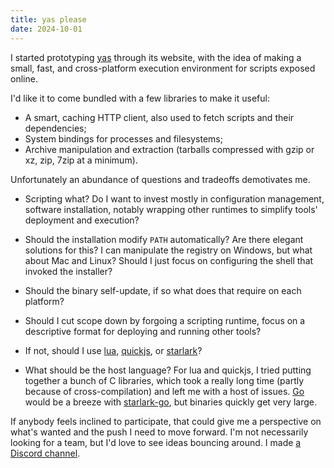 ```yaml
---
title: yas please
date: 2024-10-01
---
```


I started prototyping [yas](https://yas.tools) through its website, with the idea of making a small, fast, and cross-platform execution environment for scripts exposed online.

I'd like it to come bundled with a few libraries to make it useful:

- A smart, caching HTTP client, also used to fetch scripts and their dependencies;
- System bindings for processes and filesystems;
- Archive manipulation and extraction (tarballs compressed with gzip or xz, zip, 7zip at a minimum).

Unfortunately an abundance of questions and tradeoffs demotivates me.

- Scripting what? Do I want to invest mostly in configuration management, software installation, notably wrapping other runtimes to simplify tools' deployment and execution?

- Should the installation modify `PATH` automatically? Are there elegant solutions for this? I can manipulate the registry on Windows, but what about Mac and Linux? Should I just focus on configuring the shell that invoked the installer?

- Should the binary self-update, if so what does that require on each platform?

- Should I cut scope down by forgoing a scripting runtime, focus on a descriptive format for deploying and running other tools?

- If not, should I use [lua](https://www.lua.org/), [quickjs](https://bellard.org/quickjs/), or [starlark](https://bazel.build/rules/language)?

- What should be the host language? For lua and quickjs, I tried putting together a bunch of C libraries, which took a really long time (partly because of cross-compilation) and left me with a host of issues. [Go](https://go.dev) would be a breeze with [starlark-go](https://github.com/google/starlark-go), but binaries quickly get very large.

If anybody feels inclined to participate, that could give me a perspective on what's wanted and the push I need to move forward. I'm not necessarily looking for a team, but I'd love to see ideas bouncing around. I made [a Discord channel](https://discord.gg/5s6HBPhYEA).
